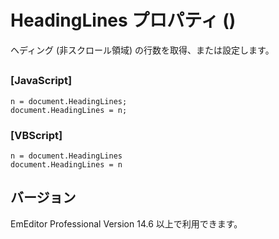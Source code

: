 # HeadingLines プロパティ ()

ヘディング (非スクロール領域) の行数を取得、または設定します。

## 

### \[JavaScript\]

```
n = document.HeadingLines;
document.HeadingLines = n;
```

### \[VBScript\]

```
n = document.HeadingLines
document.HeadingLines = n
```

## バージョン

EmEditor Professional Version 14.6 以上で利用できます。
